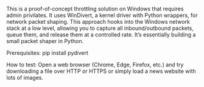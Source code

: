 This is a proof-of-concept throttling solution on Windows that requires admin privilates.  It uses WinDivert, a kernel driver with Python wrappers, for network packet shaping. This approach hooks into the Windows network stack at a low level, allowing you to capture all inbound/outbound packets, queue them, and release them at a controlled rate. It’s essentially building a small packet shaper in Python.

Prerequisites: pip install pydivert

How to test: Open a web browser (Chrome, Edge, Firefox, etc.) and try downloading a file over HTTP or HTTPS or simply load a news website with lots of images.